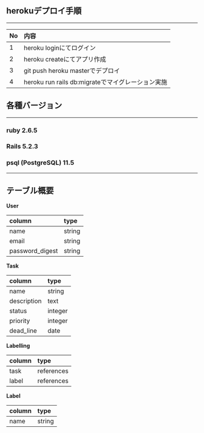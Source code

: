 ## herokuデプロイ手順
***
|No|内容|
|:---|:---|
|1|heroku loginにてログイン|
|2|heroku createにてアプリ作成|
|3|git push heroku masterでデプロイ|
|4|heroku run rails db:migrateでマイグレーション実施|

## 各種バージョン
***
### ruby 2.6.5

### Rails 5.2.3

### psql (PostgreSQL) 11.5

***

## テーブル概要


**User**

|column|type|
|:---|:---|
|name|string|
|email|string|
|password_digest|string|

**Task**

|column|type|
|:---|:---|
|name |string|
|description|text|
|status|integer|
|priority|integer|
|dead_line|date|

**Labelling**

|column|type|
|:---|:---|
|task|references|
|label|references|

**Label**

|column|type|
|:---|:---|
|name|string|
